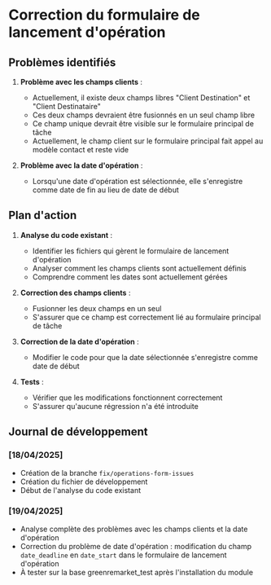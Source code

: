 # Correction du formulaire de lancement d'opération

## Problèmes identifiés

1. **Problème avec les champs clients** :
   - Actuellement, il existe deux champs libres "Client Destination" et "Client Destinataire"
   - Ces deux champs devraient être fusionnés en un seul champ libre
   - Ce champ unique devrait être visible sur le formulaire principal de tâche
   - Actuellement, le champ client sur le formulaire principal fait appel au modèle contact et reste vide

2. **Problème avec la date d'opération** :
   - Lorsqu'une date d'opération est sélectionnée, elle s'enregistre comme date de fin au lieu de date de début

## Plan d'action

1. **Analyse du code existant** :
   - Identifier les fichiers qui gèrent le formulaire de lancement d'opération
   - Analyser comment les champs clients sont actuellement définis
   - Comprendre comment les dates sont actuellement gérées

2. **Correction des champs clients** :
   - Fusionner les deux champs en un seul
   - S'assurer que ce champ est correctement lié au formulaire principal de tâche

3. **Correction de la date d'opération** :
   - Modifier le code pour que la date sélectionnée s'enregistre comme date de début

4. **Tests** :
   - Vérifier que les modifications fonctionnent correctement
   - S'assurer qu'aucune régression n'a été introduite

## Journal de développement

### [18/04/2025]
- Création de la branche `fix/operations-form-issues`
- Création du fichier de développement
- Début de l'analyse du code existant

### [19/04/2025]
- Analyse complète des problèmes avec les champs clients et la date d'opération
- Correction du problème de date d'opération : modification du champ `date_deadline` en `date_start` dans le formulaire de lancement d'opération
- À tester sur la base greenremarket_test après l'installation du module 